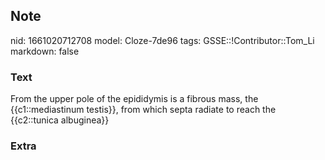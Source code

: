 ## Note
nid: 1661020712708
model: Cloze-7de96
tags: GSSE::!Contributor::Tom_Li
markdown: false

### Text
<div>
  From the upper pole of the epididymis is a fibrous mass, the
  {{c1::mediastinum testis}}, from which septa radiate to reach the
  {{c2::tunica albuginea}}
</div>

### Extra

